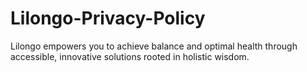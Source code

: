 # Lilongo-Privacy-Policy
Lilongo empowers you to achieve balance and optimal health through accessible, innovative solutions rooted in holistic wisdom.
